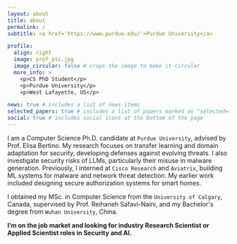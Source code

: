 ```yaml
---
layout: about
title: about
permalink: /
subtitle: <a href='https://www.purdue.edu/'>Purdue University</a> 

profile:
  align: right
  image: prof_pic.jpg
  image_circular: false # crops the image to make it circular
  more_info: >
    <p>CS PhD Student</p>
    <p>Purdue University</p>
    <p>West Lafayette, US</p>

news: true # includes a list of news items
selected_papers: true # includes a list of papers marked as "selected={true}"
social: true # includes social icons at the bottom of the page
---
```


<!-- Write your biography here. Tell the world about yourself. Link to your favorite [subreddit](http://reddit.com). You can put a picture in, too. The code is already in, just name your picture `prof_pic.jpg` and put it in the `img/` folder.

Put your address / P.O. box / other info right below your picture. You can also disable any of these elements by editing `profile` property of the YAML header of your `_pages/about.md`. Edit `_bibliography/papers.bib` and Jekyll will render your [publications page](/al-folio/publications/) automatically.

Link to your social media connections, too. This theme is set up to use [Font Awesome icons](https://fontawesome.com/) and [Academicons](https://jpswalsh.github.io/academicons/), like the ones below. Add your Facebook, Twitter, LinkedIn, Google Scholar, or just disable all of them. -->



I am a Computer Science Ph.D. candidate at `Purdue University`, advised by Prof. Elisa Bertino. My research focuses on transfer learning and domain adaptation for security, developing defenses against evolving threats. I also investigate security risks of LLMs, particularly their misuse in malware generation. Previously, I interned at `Cisco Research` and `Aviatrix`, building ML systems for malware and network threat detection. My earlier work included designing secure authorization systems for smart homes.


I obtained my MSc. in Computer Science from the `University of Calgary`, Canada, supervised by Prof. Reihaneh Safavi-Naini, and my Bachelor's degree from `Wuhan University`, China.

**I’m on the job market and looking for industry Research Scientist or Applied Scientist roles in Security and AI.**


